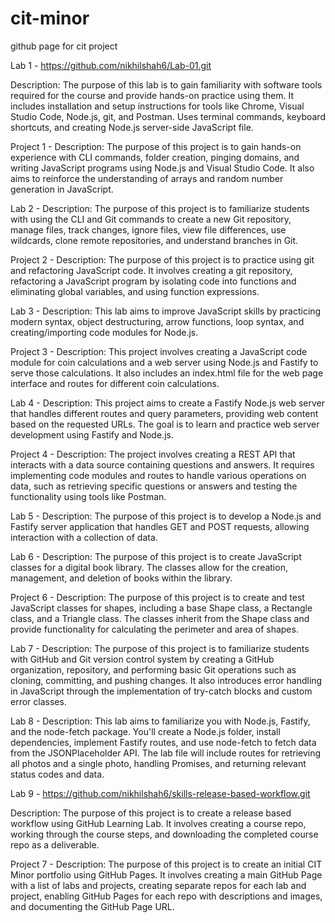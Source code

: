 # cit-minor
github page for cit project


Lab 1 - https://github.com/nikhilshah6/Lab-01.git

Description: The purpose of this lab is to gain familiarity with software tools required for the course and provide hands-on practice using them. It includes installation and setup instructions for tools like Chrome, Visual Studio Code, Node.js, git, and Postman. Uses terminal commands, keyboard shortcuts, and creating Node.js server-side JavaScript file.



Project 1 - 
Description: The purpose of this project is to gain hands-on experience with CLI commands, folder creation, pinging domains, and writing JavaScript programs using Node.js and Visual Studio Code. It also aims to reinforce the understanding of arrays and random number generation in JavaScript.

Lab 2 -
Description: The purpose of this project is to familiarize students with using the CLI and Git commands to create a new Git repository, manage files, track changes, ignore files, view file differences, use wildcards, clone remote repositories, and understand branches in Git.

Project 2 - 
Description: The purpose of this project is to practice using git and refactoring JavaScript code. It involves creating a git repository, refactoring a JavaScript program by isolating code into functions and eliminating global variables, and using function expressions.

Lab 3 - 
Description: This lab aims to improve JavaScript skills by practicing modern syntax, object destructuring, arrow functions, loop syntax, and creating/importing code modules for Node.js.

Project 3 -
Description: This project involves creating a JavaScript code module for coin calculations and a web server using Node.js and Fastify to serve those calculations. It also includes an index.html file for the web page interface and routes for different coin calculations.

Lab 4 - 
Description: This project aims to create a Fastify Node.js web server that handles different routes and query parameters, providing web content based on the requested URLs. The goal is to learn and practice web server development using Fastify and Node.js.

Project 4 -
Description: The project involves creating a REST API that interacts with a data source containing questions and answers. It requires implementing code modules and routes to handle various operations on data, such as retrieving specific questions or answers and testing the functionality using tools like Postman.

Lab 5 -
Description: The purpose of this project is to develop a Node.js and Fastify server application that handles GET and POST requests, allowing interaction with a collection of data.

Lab 6 -
Description: The purpose of this project is to create JavaScript classes for a digital book library. The classes allow for the creation, management, and deletion of books within the library.

Project 6 - 
Description: The purpose of this project is to create and test JavaScript classes for shapes, including a base Shape class, a Rectangle class, and a Triangle class. The classes inherit from the Shape class and provide functionality for calculating the perimeter and area of shapes.

Lab 7 -
Description: The purpose of this project is to familiarize students with GitHub and Git version control system by creating a GitHub organization, repository, and performing basic Git operations such as cloning, committing, and pushing changes. It also introduces error handling in JavaScript through the implementation of try-catch blocks and custom error classes.

Lab 8 -
Description: This lab aims to familiarize you with Node.js, Fastify, and the node-fetch package. You'll create a Node.js folder, install dependencies, implement Fastify routes, and use node-fetch to fetch data from the JSONPlaceholder API. The lab file will include routes for retrieving all photos and a single photo, handling Promises, and returning relevant status codes and data.

Lab 9 - https://github.com/nikhilshah6/skills-release-based-workflow.git

Description: The purpose of this project is to create a release based workflow using GitHub Learning Lab. It involves creating a course repo, working through the course steps, and downloading the completed course repo as a deliverable.

Project 7 -
Description: The purpose of this project is to create an initial CIT Minor portfolio using GitHub Pages. It involves creating a main GitHub Page with a list of labs and projects, creating separate repos for each lab and project, enabling GitHub Pages for each repo with descriptions and images, and documenting the GitHub Page URL.
